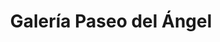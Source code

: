 ---
title: "Galería Paseo del Ángel"
url: /bahia-blanca/galeria-paseo-del-angel/
shop: centro comercial
---